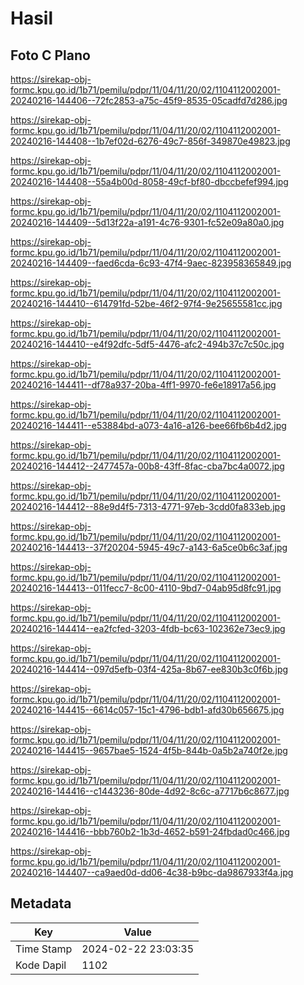 # Hasil

## Foto C Plano

https://sirekap-obj-formc.kpu.go.id/1b71/pemilu/pdpr/11/04/11/20/02/1104112002001-20240216-144406--72fc2853-a75c-45f9-8535-05cadfd7d286.jpg

https://sirekap-obj-formc.kpu.go.id/1b71/pemilu/pdpr/11/04/11/20/02/1104112002001-20240216-144408--1b7ef02d-6276-49c7-856f-349870e49823.jpg

https://sirekap-obj-formc.kpu.go.id/1b71/pemilu/pdpr/11/04/11/20/02/1104112002001-20240216-144408--55a4b00d-8058-49cf-bf80-dbccbefef994.jpg

https://sirekap-obj-formc.kpu.go.id/1b71/pemilu/pdpr/11/04/11/20/02/1104112002001-20240216-144409--5d13f22a-a191-4c76-9301-fc52e09a80a0.jpg

https://sirekap-obj-formc.kpu.go.id/1b71/pemilu/pdpr/11/04/11/20/02/1104112002001-20240216-144409--faed6cda-6c93-47f4-9aec-823958365849.jpg

https://sirekap-obj-formc.kpu.go.id/1b71/pemilu/pdpr/11/04/11/20/02/1104112002001-20240216-144410--614791fd-52be-46f2-97f4-9e25655581cc.jpg

https://sirekap-obj-formc.kpu.go.id/1b71/pemilu/pdpr/11/04/11/20/02/1104112002001-20240216-144410--e4f92dfc-5df5-4476-afc2-494b37c7c50c.jpg

https://sirekap-obj-formc.kpu.go.id/1b71/pemilu/pdpr/11/04/11/20/02/1104112002001-20240216-144411--df78a937-20ba-4ff1-9970-fe6e18917a56.jpg

https://sirekap-obj-formc.kpu.go.id/1b71/pemilu/pdpr/11/04/11/20/02/1104112002001-20240216-144411--e53884bd-a073-4a16-a126-bee66fb6b4d2.jpg

https://sirekap-obj-formc.kpu.go.id/1b71/pemilu/pdpr/11/04/11/20/02/1104112002001-20240216-144412--2477457a-00b8-43ff-8fac-cba7bc4a0072.jpg

https://sirekap-obj-formc.kpu.go.id/1b71/pemilu/pdpr/11/04/11/20/02/1104112002001-20240216-144412--88e9d4f5-7313-4771-97eb-3cdd0fa833eb.jpg

https://sirekap-obj-formc.kpu.go.id/1b71/pemilu/pdpr/11/04/11/20/02/1104112002001-20240216-144413--37f20204-5945-49c7-a143-6a5ce0b6c3af.jpg

https://sirekap-obj-formc.kpu.go.id/1b71/pemilu/pdpr/11/04/11/20/02/1104112002001-20240216-144413--011fecc7-8c00-4110-9bd7-04ab95d8fc91.jpg

https://sirekap-obj-formc.kpu.go.id/1b71/pemilu/pdpr/11/04/11/20/02/1104112002001-20240216-144414--ea2fcfed-3203-4fdb-bc63-102362e73ec9.jpg

https://sirekap-obj-formc.kpu.go.id/1b71/pemilu/pdpr/11/04/11/20/02/1104112002001-20240216-144414--097d5efb-03f4-425a-8b67-ee830b3c0f6b.jpg

https://sirekap-obj-formc.kpu.go.id/1b71/pemilu/pdpr/11/04/11/20/02/1104112002001-20240216-144415--6614c057-15c1-4796-bdb1-afd30b656675.jpg

https://sirekap-obj-formc.kpu.go.id/1b71/pemilu/pdpr/11/04/11/20/02/1104112002001-20240216-144415--9657bae5-1524-4f5b-844b-0a5b2a740f2e.jpg

https://sirekap-obj-formc.kpu.go.id/1b71/pemilu/pdpr/11/04/11/20/02/1104112002001-20240216-144416--c1443236-80de-4d92-8c6c-a7717b6c8677.jpg

https://sirekap-obj-formc.kpu.go.id/1b71/pemilu/pdpr/11/04/11/20/02/1104112002001-20240216-144416--bbb760b2-1b3d-4652-b591-24fbdad0c466.jpg

https://sirekap-obj-formc.kpu.go.id/1b71/pemilu/pdpr/11/04/11/20/02/1104112002001-20240216-144407--ca9aed0d-dd06-4c38-b9bc-da9867933f4a.jpg


## Metadata

| Key        | Value               |
| ---------- | ------------------- |
| Time Stamp | 2024-02-22 23:03:35 |
| Kode Dapil | 1102                |



